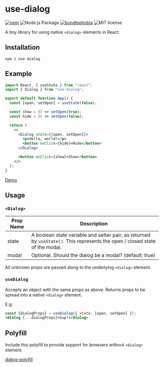
# use-dialog

[![npm](https://img.shields.io/npm/v/use-dialog.svg)](https://www.npmjs.com/package/use-dialog) ![Node.js Package](https://github.com/mxmul/use-dialog/workflows/Node.js%20Package/badge.svg) [![bundlephobia](https://badgen.net/bundlephobia/minzip/use-dialog)](https://bundlephobia.com/result?p=use-dialog) ![MIT license](https://badgen.now.sh/badge/license/MIT)

A tiny library for using native `<dialog>` elements in React.

## Installation

```
npm i use-dialog
```

## Example

```jsx
import React, { useState } from "react";
import { Dialog } from "use-dialog";

export default function App() {
  const [open, setOpen] = useState(false);

  const show = () => setOpen(true);
  const hide = () => setOpen(false);

  return (
    <>
      <Dialog state={[open, setOpen]}>
        <p>Hello, world!</p>
        <button onClick={hide}>Hide</button>
      </Dialog>

      <button onClick={show}>Show</button>
    </>
  );
}
```

[Demo](https://codesandbox.io/s/use-dialog-s9nmf)

## Usage

### `<Dialog>`

| Prop Name | Description |
|-----------|-------------|
| state | A boolean state variable and setter pair, as returned by `useState()`. This represents the open / closed state of the modal. |
| modal | Optional. Should the dialog be a modal? (default: true) |

All unknown props are passed along to the underlying `<dialog>` element.

### `useDialog`

Accepts an object with the same props as above. Returns props to be spread into a native `<dialog>` element.

E.g:

```jsx
const {dialogProps} = useDialog({ state: [open, setOpen] });
<dialog {...dialogProps}>Sup!</dialog>
```

## Polyfill

Include this polyfill to provide support for browsers without `<dialog>` element.

[dialog-polyfill](https://github.com/GoogleChrome/dialog-polyfill)
